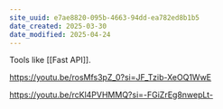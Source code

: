 ```yaml
---
site_uuid: e7ae8820-095b-4663-94dd-ea782ed8b1b5
date_created: 2025-03-30
date_modified: 2025-04-24
---
```



Tools like [[Fast API]]. 

https://youtu.be/rosMfs3pZ_0?si=JF_Tzib-XeOQ1WwE

https://youtu.be/rcKl4PVHMMQ?si=-FGiZrEg8nwepLt-